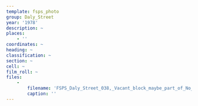 ```yaml
---
template: fsps_photo
group: Daly_Street
year: '1978'
description: ~
places:
    - ''
coordinates: ~
heading: ~
classification: ~
section: ~
cell: ~
film_roll: ~
files:
    -
        filename: 'FSPS_Daly_Street_038,_Vacant_block_maybe_part_of_No_43,_20-3-E,_1978.png'
        caption: ''
---
```

